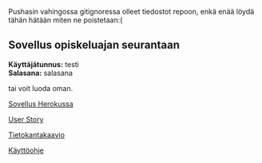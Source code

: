 Pushasin vahingossa gitignoressa olleet tiedostot repoon, enkä enää löydä tähän hätään miten ne poistetaan:(
## Sovellus opiskeluajan seurantaan

**Käyttäjätunnus:** testi  
**Salasana:** salasana  

tai voit luoda oman.

[Sovellus Herokussa](https://tranquil-lowlands-88067.herokuapp.com)

[User Story](https://github.com/Hilma-H/Opiskeluaika/blob/master/dokumentaatio/käyttötapaukset.md)

[Tietokantakaavio](https://github.com/Hilma-H/Opiskeluaika/blob/master/dokumentaatio/tietokantarakenne/tietokantakaavio3.jpg)

[Käyttöohje](https://github.com/Hilma-H/Opiskeluaika/blob/master/dokumentaatio/ohjeet/käyttöohje.md)


